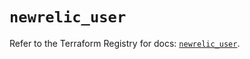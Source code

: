 # `newrelic_user`

Refer to the Terraform Registry for docs: [`newrelic_user`](https://registry.terraform.io/providers/newrelic/newrelic/3.41.1/docs/resources/user).
